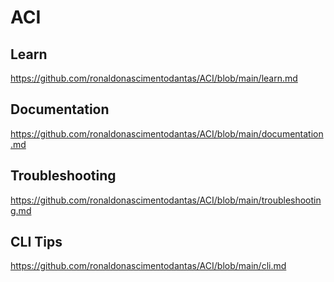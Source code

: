 # ACI

## Learn  
<https://github.com/ronaldonascimentodantas/ACI/blob/main/learn.md>

## Documentation
<https://github.com/ronaldonascimentodantas/ACI/blob/main/documentation.md>

## Troubleshooting
<https://github.com/ronaldonascimentodantas/ACI/blob/main/troubleshooting.md>

## CLI Tips
<https://github.com/ronaldonascimentodantas/ACI/blob/main/cli.md>
